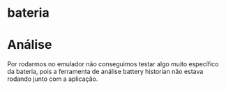 ﻿# bateria

# Análise

Por rodarmos no emulador não conseguimos testar algo muito específico da bateria, pois
a ferramenta de análise  battery historian não estava rodando junto com a aplicação.